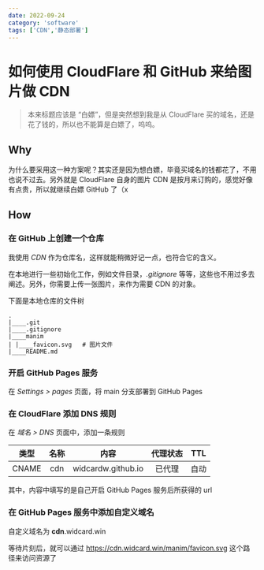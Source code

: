 ```yaml
---
date: 2022-09-24
category: 'software'
tags: ['CDN','静态部署']
---
```


# 如何使用 CloudFlare 和 GitHub 来给图片做 CDN

> 本来标题应该是 “白嫖”，但是突然想到我是从 CloudFlare 买的域名，还是花了钱的，所以也不能算是白嫖了，呜呜。

## Why

为什么要采用这一种方案呢？其实还是因为想白嫖，毕竟买域名的钱都花了，不用也说不过去。另外就是 CloudFlare 自身的图片 CDN 是按月来订购的，感觉好像有点贵，所以就继续白嫖 GitHub 了（x

## How

### 在 GitHub 上创建一个仓库

我使用 _CDN_ 作为仓库名，这样就能稍微好记一点，也符合它的含义。

在本地进行一些初始化工作，例如文件目录，_.gitignore_ 等等，这些也不用过多去阐述。另外，你需要上传一张图片，来作为需要 CDN 的对象。

下面是本地仓库的文件树

```text
.
|____.git
|____.gitignore
|____manim
| |____favicon.svg   # 图片文件
|____README.md
```

### 开启 GitHub Pages 服务

在 _Settings > pages_ 页面，将 main 分支部署到 GitHub Pages

### 在 CloudFlare 添加 DNS 规则

在 _域名 > DNS_ 页面中，添加一条规则

| 类型  | 名称 | 内容                 | 代理状态 | TTL |
|:-----:|:----:|:--------------------:|:--------:|:---:|
| CNAME | cdn  | widcardw.github.io | 已代理   | 自动    |

其中，内容中填写的是自己开启 GitHub Pages 服务后所获得的 url

### 在 GitHub Pages 服务中添加自定义域名

自定义域名为 **cdn**.widcard.win

等待片刻后，就可以通过 <https://cdn.widcard.win/manim/favicon.svg> 这个路径来访问资源了


